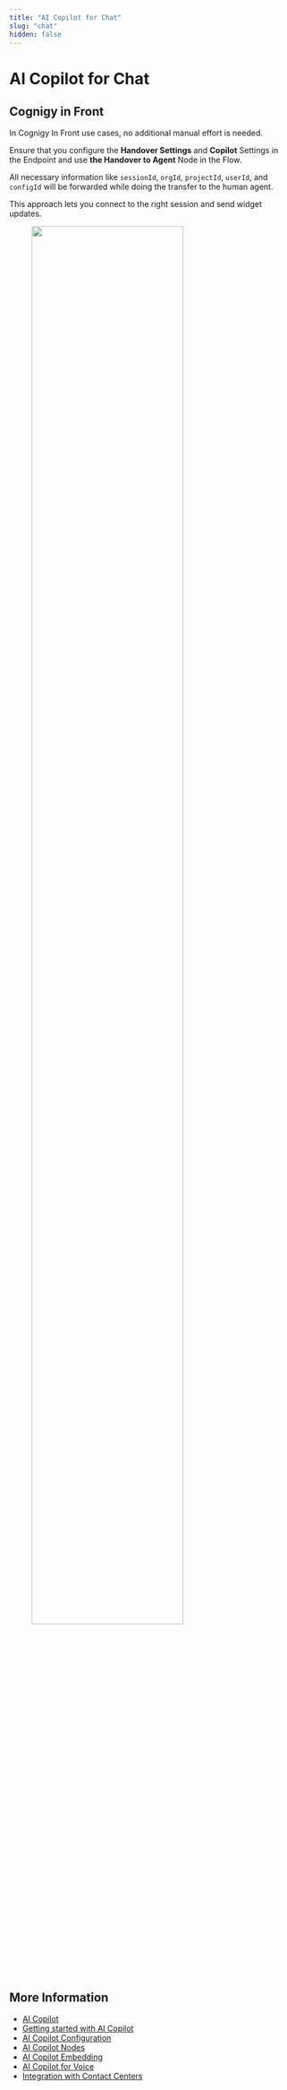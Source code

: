 ```yaml
---
title: "AI Copilot for Chat"
slug: "chat"
hidden: false
---
```


# AI Copilot for Chat 

## Cognigy in Front

In Cognigy In Front use cases, no additional manual effort is needed. 

Ensure that you configure the **Handover Settings** and **Copilot** Settings in the Endpoint and use **the Handover to Agent** Node in the Flow.

All necessary information like `sessionId`, `orgId`, `projectId`, `userId`, and `configId` will be forwarded while doing the transfer to the human agent. 

This approach lets you connect to the right session and send widget updates.

<figure>
  <img class="image-center" src="../../../_assets/ai-copilot/chat.png" width="80%" />
</figure>

## More Information

- [AI Copilot](overview.md)
- [Getting started with AI Copilot](getting-started.md)
- [AI Copilot Configuration](configuration.md)
- [AI Copilot Nodes](../ai/build/node-reference/ai-copilot/overview.md)
- [AI Copilot Embedding](embedding.md)
- [AI Copilot for Voice](voice/voice-overview.md)
- [Integration with Contact Centers](contact-center-integration.md)